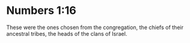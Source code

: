 # Numbers 1:16

These were the ones chosen from the congregation, the chiefs of their ancestral tribes, the heads of the clans of Israel.
